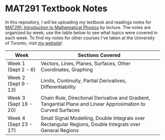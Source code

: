 # MAT291 Textbook Notes
In this repository, I will be uploading my textbook and readings notes for [MAT291: Introduction to Mathematical Physics](https://engineering.calendar.utoronto.ca/course/mat291h1) by lecture. The notes are organized by week; use the table below to see what topics were covered in each week. To find my notes for other courses I've taken at the University of Toronto, visit [my website](https://arnav-patil-12.github.io/notes/)!

| Week | Sections Covered |
|-------------|----------------|
| Week 1 (Sept 2 - 6) | Vectors, Lines, Planes, Surfaces, Other Coordinates, Graphing |
| Week 2 (Sept 9 - 13) | Limits, Continuity, Partial Derivatives, Differentiability |
| Week 3 (Sept 16 - 20) | Chain Rule, Directional Derivative and Gradient, Tangential Plane and Linear Approximation to Curved Surfaces |
| Week 4 (Sept 23 - 27) | Small Signal Modelling, Double Integrals over Rectangular Regions, Double Integrals over General Regions | 
